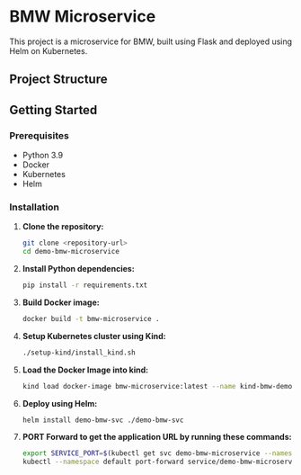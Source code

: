 # BMW Microservice

This project is a microservice for BMW, built using Flask and deployed using Helm on Kubernetes.

## Project Structure

## Getting Started

### Prerequisites

- Python 3.9
- Docker
- Kubernetes
- Helm

### Installation

1. **Clone the repository:**

    ```sh
    git clone <repository-url>
    cd demo-bmw-microservice
    ```

2. **Install Python dependencies:**

    ```sh
    pip install -r requirements.txt
    ```

3. **Build Docker image:**

    ```sh
    docker build -t bmw-microservice .
    ```

4. **Setup Kubernetes cluster using Kind:**

    ```sh
    ./setup-kind/install_kind.sh
    ```

5. **Load the Docker Image into kind:**

    ```sh
    kind load docker-image bmw-microservice:latest --name kind-bmw-demo
    ```

6. **Deploy using Helm:**

    ```sh
    helm install demo-bmw-svc ./demo-bmw-svc
    ```

7. **PORT Forward to get the application URL by running these commands:**
    
    ```sh
    export SERVICE_PORT=$(kubectl get svc demo-bmw-microservice --namespace default -o jsonpath="{.spec.ports[0].port}")
    kubectl --namespace default port-forward service/demo-bmw-microservice 8080:$SERVICE_PORT
    ```